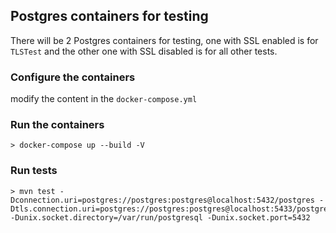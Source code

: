 ## Postgres containers for testing

There will be 2 Postgres containers for testing, one with SSL enabled is for `TLSTest` and the other one with SSL disabled is for all other tests.

### Configure the containers

modify the content in the `docker-compose.yml`

### Run the containers

```
> docker-compose up --build -V
```

### Run tests

```
> mvn test -Dconnection.uri=postgres://postgres:postgres@localhost:5432/postgres -Dtls.connection.uri=postgres://postgres:postgres@localhost:5433/postgres -Dunix.socket.directory=/var/run/postgresql -Dunix.socket.port=5432
```
